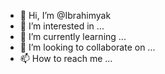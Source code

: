 - 👋 Hi, I’m @Ibrahimyak
- 👀 I’m interested in ...
- 🌱 I’m currently learning ...
- 💞️ I’m looking to collaborate on ...
- 📫 How to reach me ...

<!---
Ibrahimyak/Ibrahimyak is a ✨ special ✨ repository because its `README.md` (this file) appears on your GitHub profile.
You can click the Preview link to take a look at your changes.
